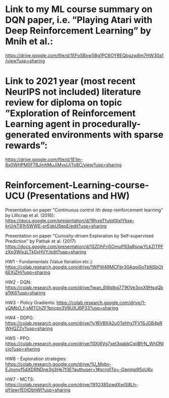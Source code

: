 # Link to my ML course summary on DQN paper, i.e. ”Playing Atari with Deep Reinforcement Learning” by Mnih et al.:
https://drive.google.com/file/d/1EFoSBxw5Bg1PC6OYREQbgzw8m7HW30a1/view?usp=sharing

# Link to 2021 year (most recent NeurIPS not included) literature review for diploma on topic ”Exploration of Reinforcement Learning agent in procedurally-generated environments with sparse rewards”:
https://drive.google.com/file/d/1E1m-8x0WHPM0F78JmhMuJiMyslJjTo9C/view?usp=sharing

# Reinforcement-Learning-course-UCU (Presentations and HW)

Presentation on paper "Continuous control ith deep reinforcement learning" by Lillicrap et al. (2016):
https://docs.google.com/presentation/d/1RhxpTfulqt0lxIYbxe-krUrkT81h5WWE-prEgkUSepE/edit?usp=sharing

Presentation on paper "Curiosity-driven Exploration by Self-supervised Prediction" by Pathak et al. (2017)
https://docs.google.com/presentation/d/1SZOhFrjSOmuP93aRsowYLkZlTPFzXp3WIxzLTk0xHVY/edit?usp=sharing

HW1 - Fundamentals (Value Iteration etc.):
https://colab.research.google.com/drive/1WPW49MCFbr30Aqoi0oTbNSbOt6EXjZHj?usp=sharing

HW2 - DQN:
https://colab.research.google.com/drive/1wan_6Wslbg771KIVe3oxX9HsqQbaTtK6?usp=sharing

HW3 - Policy Gradients:
https://colab.research.google.com/drive/1-yQMbO_f-sMTChZF1bncpv3V8UXJ6P33?usp=sharing

HW4 - DDPG:
https://colab.research.google.com/drive/1y16VBXA2u0Tehhx7FV1SJGB4pRWHQZZy?usp=sharing

HW5 - PPO:
https://colab.research.google.com/drive/10Xj6Vg7xet3qabkCqijBfrN_WhDNlcjo?usp=sharing

HW6 - Exploration strategies:
https://colab.research.google.com/drive/1U_Mxbv-EJnvnvf54XDRNDne3g3Hk7f3E?authuser=1#scrollTo=-Oanmp9SoU6v

HW7 - MCTS:
https://colab.research.google.com/drive/191O385zwdXwIS8Lh-pYIewrfE0tDbhWl?usp=sharing


